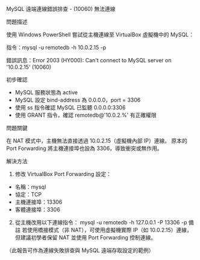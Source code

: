 MySQL 遠端連線錯誤排查 - (10060) 無法連線

問題描述

使用 Windows PowerShell 嘗試從主機連線至 VirtualBox 虛擬機中的 MySQL：

指令：mysql -u remotedb -h 10.0.2.15 -p

錯誤訊息：Error 2003 (HY000): Can't connect to MySQL server on '10.0.2.15' (10060)

初步確認
- MySQL 服務狀態為 active
- MySQL 設定 bind-address 為 0.0.0.0，port = 3306
- 使用 ss 指令確認 MySQL 已監聽 0.0.0.0:3306
- 使用 GRANT 指令，確認 remotedb@'10.0.2.%' 有正確權限

問題關鍵

在 NAT 模式中，主機無法直接透過 10.0.2.15（虛擬機內部 IP）連線。
原本的 Port Forwarding 將主機連接埠也設為 3306，導致衝突或無作用。

解決方法
1. 修改 VirtualBox Port Forwarding 設定：
 - 名稱：mysql
 - 協定：TCP
 - 主機連接埠：13306
 - 客體連接埠：3306

2. 從主機改用以下連線指令：
 mysql -u remotedb -h 127.0.0.1 -P 13306 -p
備註
若使用橋接模式（非 NAT），可使用虛擬機實際 IP（如 10.0.2.15）連線，但建議初學者保留 NAT 並使用 Port Forwarding 控制連線。

（此報告可作為連線失敗排查與 MySQL 遠端存取設定的範例）